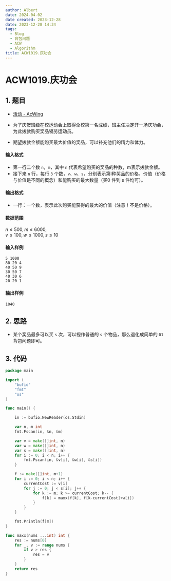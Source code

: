 ```yaml
---
author: Albert
date: 2024-04-02
date created: 2023-12-28
date: 2023-12-28 14:34
tags:
  - Blog
  - 背包问题
  - ACW
  - Algorithm
title: ACW1019.庆功会
---
```


# ACW1019.庆功会

## 1. 题目

- [活动 - AcWing](https://www.acwing.com/problem/content/1021/)

- 为了庆贺班级在校运动会上取得全校第一名成绩，班主任决定开一场庆功会，为此拨款购买奖品犒劳运动员。
- 期望拨款金额能购买最大价值的奖品，可以补充他们的精力和体力。

#### 输入格式

- 第一行二个数 `n`，`m`，其中 `n` 代表希望购买的奖品的种数，m表示拨款金额。
- 接下来 `n` 行，每行 `3` 个数，`v`、`w`、`s`，分别表示第I种奖品的价格、价值（价格与价值是不同的概念）和能购买的最大数量（买0 件到 s 件均可）。

#### 输出格式

- 一行：一个数，表示此次购买能获得的最大的价值（注意！不是价格）。

#### 数据范围

$n \le 500, m \le 6000$,  
$v \le 100, w \le 1000, s \le 10$

#### 输入样例

```
5 1000
80 20 4
40 50 9
30 50 7
40 30 6
20 20 1
```

#### 输出样例

```
1040
```

## 2. 思路

- 某个奖品最多可以买 `s` 次，可以视作普通的 `s` 个物品，那么退化成简单的 `01` 背包问题即可。

## 3. 代码

```go
package main

import (
	"bufio"
	"fmt"
	"os"
)

func main() {

	in := bufio.NewReader(os.Stdin)

	var n, m int
	fmt.Fscan(in, &n, &m)

	var v = make([]int, n)
	var w = make([]int, n)
	var s = make([]int, n)
	for i := 0; i < n; i++ {
		fmt.Fscan(in, &v[i], &w[i], &s[i])
	}

	f := make([]int, m+1)
	for i := 0; i < n; i++ {
		currentCost := v[i]
		for j := 0; j < s[i]; j++ {
			for k := m; k >= currentCost; k-- {
				f[k] = maxx(f[k], f[k-currentCost]+w[i])
			}
		}
	}

	fmt.Println(f[m])
}

func maxx(nums ...int) int {
	res := nums[0]
	for _, v := range nums {
		if v > res {
			res = v
		}
	}
	return res
}
```
